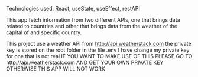 Technologies used: React, useState, useEffect, restAPI



This app fetch information from two different APIs, one that brings data related to countries and other that brings data from the weather of the capital of and specific country.



This project use a weather API from http://api.weatherstack.com the private key is stored on the root folder in the file .env
I have change my private key for one that is not real
IF YOU WANT TO MAKE USE OF THIS PLEASE GO TO http://api.weatherstack.com  AND GET YOUR OWN PRIVATE KEY
OTHERWISE THIS APP WILL NOT WORK
